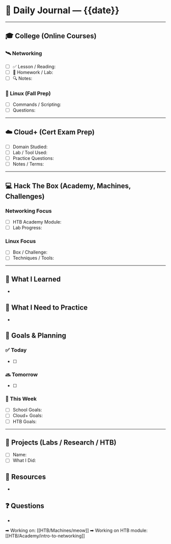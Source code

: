 # 📅 Daily Journal — {{date}}

---

## 🎓 College (Online Courses)

### 🛰️ Networking
- [ ] ✅ Lesson / Reading:
- [ ] 📝 Homework / Lab:
- [ ] 🔍 Notes:

### 🐧 Linux (Fall Prep)
- [ ] Commands / Scripting:
- [ ] Questions:

---

## ☁️ Cloud+ (Cert Exam Prep)
- [ ] Domain Studied:
- [ ] Lab / Tool Used:
- [ ] Practice Questions:
- [ ] Notes / Terms:

---

## 💻 Hack The Box (Academy, Machines, Challenges)

### Networking Focus
- [ ] HTB Academy Module:
- [ ] Lab Progress:

### Linux Focus
- [ ] Box / Challenge:
- [ ] Techniques / Tools:

---

## 🧠 What I Learned
- 

## 🧪 What I Need to Practice
- 

## 🎯 Goals & Planning

### ✅ Today
- [ ] 

### 🔜 Tomorrow
- [ ] 

### 📆 This Week
- [ ] School Goals:
- [ ] Cloud+ Goals:
- [ ] HTB Goals:

---

## 📌 Projects (Labs / Research / HTB)
- [ ] Name:
- [ ] What I Did:

## 📎 Resources
- 

## ❓ Questions
- 
➡ Working on: [[HTB/Machines/meow]]
➡ Working on HTB module: [[HTB/Academy/intro-to-networking]]
